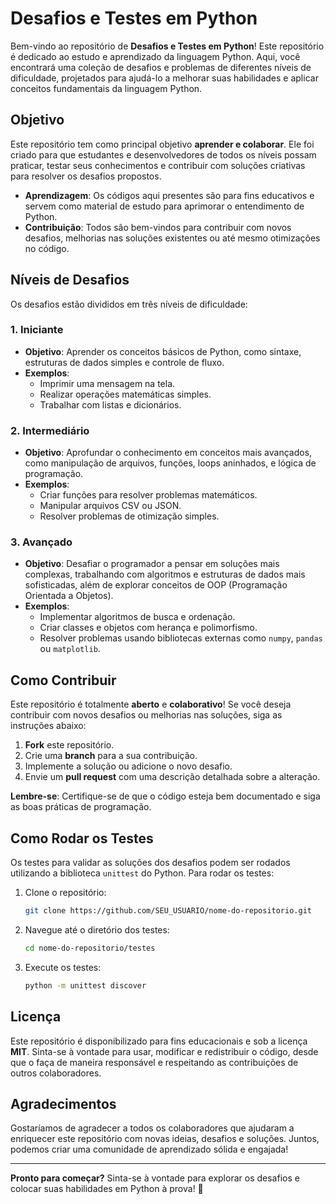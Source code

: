 # Desafios e Testes em Python

Bem-vindo ao repositório de **Desafios e Testes em Python**! Este repositório é dedicado ao estudo e aprendizado da linguagem Python. Aqui, você encontrará uma coleção de desafios e problemas de diferentes níveis de dificuldade, projetados para ajudá-lo a melhorar suas habilidades e aplicar conceitos fundamentais da linguagem Python.

## Objetivo

Este repositório tem como principal objetivo **aprender e colaborar**. Ele foi criado para que estudantes e desenvolvedores de todos os níveis possam praticar, testar seus conhecimentos e contribuir com soluções criativas para resolver os desafios propostos.

- **Aprendizagem**: Os códigos aqui presentes são para fins educativos e servem como material de estudo para aprimorar o entendimento de Python.
- **Contribuição**: Todos são bem-vindos para contribuir com novos desafios, melhorias nas soluções existentes ou até mesmo otimizações no código.

## Níveis de Desafios

Os desafios estão divididos em três níveis de dificuldade:

### 1. **Iniciante**
- **Objetivo**: Aprender os conceitos básicos de Python, como sintaxe, estruturas de dados simples e controle de fluxo.
- **Exemplos**: 
  - Imprimir uma mensagem na tela.
  - Realizar operações matemáticas simples.
  - Trabalhar com listas e dicionários.
  
### 2. **Intermediário**
- **Objetivo**: Aprofundar o conhecimento em conceitos mais avançados, como manipulação de arquivos, funções, loops aninhados, e lógica de programação.
- **Exemplos**:
  - Criar funções para resolver problemas matemáticos.
  - Manipular arquivos CSV ou JSON.
  - Resolver problemas de otimização simples.

### 3. **Avançado**
- **Objetivo**: Desafiar o programador a pensar em soluções mais complexas, trabalhando com algoritmos e estruturas de dados mais sofisticadas, além de explorar conceitos de OOP (Programação Orientada a Objetos).
- **Exemplos**:
  - Implementar algoritmos de busca e ordenação.
  - Criar classes e objetos com herança e polimorfismo.
  - Resolver problemas usando bibliotecas externas como `numpy`, `pandas` ou `matplotlib`.

## Como Contribuir

Este repositório é totalmente **aberto** e **colaborativo**! Se você deseja contribuir com novos desafios ou melhorias nas soluções, siga as instruções abaixo:

1. **Fork** este repositório.
2. Crie uma **branch** para a sua contribuição.
3. Implemente a solução ou adicione o novo desafio.
4. Envie um **pull request** com uma descrição detalhada sobre a alteração.

**Lembre-se**: Certifique-se de que o código esteja bem documentado e siga as boas práticas de programação.

## Como Rodar os Testes

Os testes para validar as soluções dos desafios podem ser rodados utilizando a biblioteca `unittest` do Python. Para rodar os testes:

1. Clone o repositório:
    ```bash
    git clone https://github.com/SEU_USUARIO/nome-do-repositorio.git
    ```

2. Navegue até o diretório dos testes:
    ```bash
    cd nome-do-repositorio/testes
    ```

3. Execute os testes:
    ```bash
    python -m unittest discover
    ```

## Licença

Este repositório é disponibilizado para fins educacionais e sob a licença **MIT**. Sinta-se à vontade para usar, modificar e redistribuir o código, desde que o faça de maneira responsável e respeitando as contribuições de outros colaboradores.

## Agradecimentos

Gostaríamos de agradecer a todos os colaboradores que ajudaram a enriquecer este repositório com novas ideias, desafios e soluções. Juntos, podemos criar uma comunidade de aprendizado sólida e engajada!

---

**Pronto para começar?** Sinta-se à vontade para explorar os desafios e colocar suas habilidades em Python à prova! 🐍
